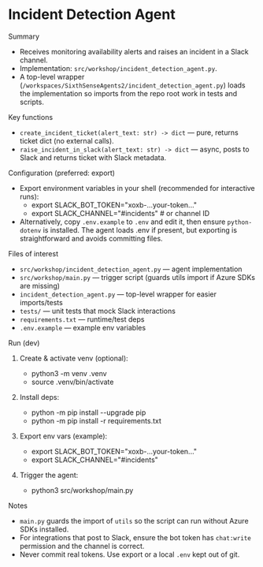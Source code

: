 # Incident Detection Agent

Summary
- Receives monitoring availability alerts and raises an incident in a Slack channel.
- Implementation: `src/workshop/incident_detection_agent.py`.
- A top-level wrapper (`/workspaces/SixthSenseAgents2/incident_detection_agent.py`) loads the implementation so imports from the repo root work in tests and scripts.

Key functions
- `create_incident_ticket(alert_text: str) -> dict` — pure, returns ticket dict (no external calls).
- `raise_incident_in_slack(alert_text: str) -> dict` — async, posts to Slack and returns ticket with Slack metadata.

Configuration (preferred: export)
- Export environment variables in your shell (recommended for interactive runs):
  - export SLACK_BOT_TOKEN="xoxb-...your-token..."
  - export SLACK_CHANNEL="#incidents"   # or channel ID
- Alternatively, copy `.env.example` to `.env` and edit it, then ensure `python-dotenv` is installed. The agent loads .env if present, but exporting is straightforward and avoids committing files.

Files of interest
- `src/workshop/incident_detection_agent.py` — agent implementation
- `src/workshop/main.py` — trigger script (guards utils import if Azure SDKs are missing)
- `incident_detection_agent.py` — top-level wrapper for easier imports/tests
- `tests/` — unit tests that mock Slack interactions
- `requirements.txt` — runtime/test deps
- `.env.example` — example env variables

Run (dev)
1. Create & activate venv (optional):
   - python3 -m venv .venv
   - source .venv/bin/activate

2. Install deps:
   - python -m pip install --upgrade pip
   - python -m pip install -r requirements.txt

3. Export env vars (example):
   - export SLACK_BOT_TOKEN="xoxb-...your-token..."
   - export SLACK_CHANNEL="#incidents"

4. Trigger the agent:
   - python3 src/workshop/main.py

Notes
- `main.py` guards the import of `utils` so the script can run without Azure SDKs installed.
- For integrations that post to Slack, ensure the bot token has `chat:write` permission and the channel is correct.
- Never commit real tokens. Use export or a local `.env` kept out of git.